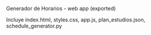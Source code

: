 Generador de Horarios - web app (exported)

Incluye index.html, styles.css, app.js, plan_estudios.json, schedule_generator.py
